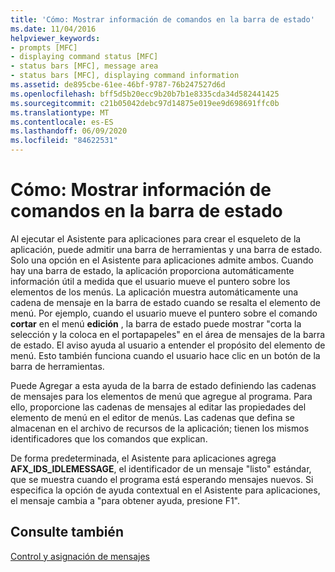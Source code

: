 ```yaml
---
title: 'Cómo: Mostrar información de comandos en la barra de estado'
ms.date: 11/04/2016
helpviewer_keywords:
- prompts [MFC]
- displaying command status [MFC]
- status bars [MFC], message area
- status bars [MFC], displaying command information
ms.assetid: de895cbe-61ee-46bf-9787-76b247527d6d
ms.openlocfilehash: bff5d5b20ecc9b20b7b1e8335cda34d582441425
ms.sourcegitcommit: c21b05042debc97d14875e019ee9d698691ffc0b
ms.translationtype: MT
ms.contentlocale: es-ES
ms.lasthandoff: 06/09/2020
ms.locfileid: "84622531"
---
```

# <a name="how-to-display-command-information-in-the-status-bar"></a>Cómo: Mostrar información de comandos en la barra de estado

Al ejecutar el Asistente para aplicaciones para crear el esqueleto de la aplicación, puede admitir una barra de herramientas y una barra de estado. Solo una opción en el Asistente para aplicaciones admite ambos. Cuando hay una barra de estado, la aplicación proporciona automáticamente información útil a medida que el usuario mueve el puntero sobre los elementos de los menús. La aplicación muestra automáticamente una cadena de mensaje en la barra de estado cuando se resalta el elemento de menú. Por ejemplo, cuando el usuario mueve el puntero sobre el comando **cortar** en el menú **edición** , la barra de estado puede mostrar "corta la selección y la coloca en el portapapeles" en el área de mensajes de la barra de estado. El aviso ayuda al usuario a entender el propósito del elemento de menú. Esto también funciona cuando el usuario hace clic en un botón de la barra de herramientas.

Puede Agregar a esta ayuda de la barra de estado definiendo las cadenas de mensajes para los elementos de menú que agregue al programa. Para ello, proporcione las cadenas de mensajes al editar las propiedades del elemento de menú en el editor de menús. Las cadenas que defina se almacenan en el archivo de recursos de la aplicación; tienen los mismos identificadores que los comandos que explican.

De forma predeterminada, el Asistente para aplicaciones agrega **AFX_IDS_IDLEMESSAGE**, el identificador de un mensaje "listo" estándar, que se muestra cuando el programa está esperando mensajes nuevos. Si especifica la opción de ayuda contextual en el Asistente para aplicaciones, el mensaje cambia a "para obtener ayuda, presione F1".

## <a name="see-also"></a>Consulte también

[Control y asignación de mensajes](message-handling-and-mapping.md)
